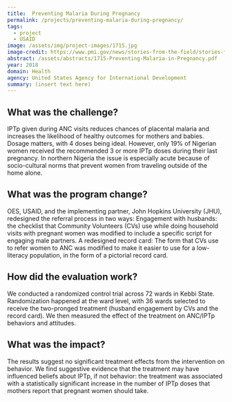 ```yaml
---
title:  Preventing Malaria During Pregnancy  
permalink: /projects/preventing-malaria-during-pregnancy/
tags: 
  - project 
  - USAID
image: /assets/img/project-images/1715.jpg  
image-credit: https://www.pmi.gov/news/stories-from-the-field/stories-from-the-field---detail/increasing-uptake-of-iptp-success-seen-in-malawi
abstract: /assets/abstracts/1715-Preventing-Malaria-in-Pregnancy.pdf
year: 2018  
domain: Health
agency: United States Agency for International Development
summary: (insert text here)
---
```

## What was the challenge?

IPTp given during ANC visits reduces chances of placental malaria and increases the likelihood of healthy outcomes for mothers and babies. Dosage matters, with 4 doses being ideal. However, only 19% of Nigerian women received the recommended 3 or more IPTp doses during their last pregnancy. In northern Nigeria the issue is especially acute because of socio-cultural norms that prevent women from traveling outside of the home alone.

## What was the program change?

OES, USAID, and the implementing partner, John Hopkins University (JHU), redesigned the referral process in two ways: Engagement with husbands: the checklist that Community Volunteers (CVs) use while doing household visits with pregnant women was modified to include a specific script for engaging male partners. A redesigned record card: The form that CVs use to refer women to ANC was modified to make it easier to use for a low-literacy population, in the form of a pictorial record card.

## How did the evaluation work?

We conducted a randomized control trial across 72 wards in Kebbi State. Randomization happened at the ward level, with 36 wards selected to receive the two-pronged treatment (husband engagement by CVs and the record card). We then measured the effect of the treatment on ANC/IPTp behaviors and attitudes.

## What was the impact?

The results suggest no significant treatment effects from the intervention on behavior. We find suggestive evidence that the treatment may have influenced beliefs about IPTp, if not behavior: the treatment was associated with a statistically significant increase in the number of IPTp doses that mothers report that pregnant women should take.
